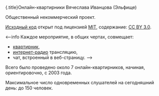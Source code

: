 
{.title}Онлайн-квартирники Вячеслава Иванцова (Эльфище)

Общественный некоммерческий проект.

[Исходный код](https://github.com/elfische-ru/source) открыт под лицензией [MIT](http://ru.wikipedia.org/wiki/%D0%9B%D0%B8%D1%86%D0%B5%D0%BD%D0%B7%D0%B8%D1%8F_MIT), содержание: [CC BY 3.0](http://creativecommons.org/licenses/by/3.0/deed.ru).

<--info
Каждое мероприятие, в общих чертах, совмещает:

- [квартирник](http://ru.wikipedia.org/wiki/%D0%9A%D0%B2%D0%B0%D1%80%D1%82%D0%B8%D1%80%D0%BD%D0%B8%D0%BA),
- [интернет-радио](http://ru.wikipedia.org/wiki/%D0%98%D0%BD%D1%82%D0%B5%D1%80%D0%BD%D0%B5%D1%82-%D0%B2%D0%B5%D1%89%D0%B0%D0%BD%D0%B8%D0%B5) трансляцию,
- чат, встроенный в веб-страницу.
-->

Всего было проведено около 7 онлайн-квартирников, начиная, ориентировочно, с 2003 года.

Максимальное число одновременных слушателей на сегодняшний день: до 150 человек.

